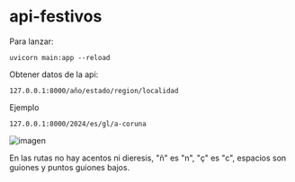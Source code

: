 # api-festivos

Para lanzar:

    uvicorn main:app --reload

Obtener datos de la api:

    127.0.0.1:8000/año/estado/region/localidad

Ejemplo

    127.0.0.1:8000/2024/es/gl/a-coruna

![imagen](https://github.com/pcastelovigo/api-festivos/assets/20586382/e0a4b21d-67be-4000-9c62-5c9737efa709)


En las rutas no hay acentos ni dieresis, "ñ" es "n", "ç" es "c", espacios son guiones y puntos guiones bajos.

